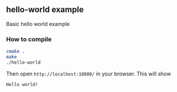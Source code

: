 ## hello-world example

Basic hello world example

### How to compile

```bash
cmake .
make
./hello-world
```

Then open `http://localhost:18080/` in your browser.
This will show

```
Hello world!
```